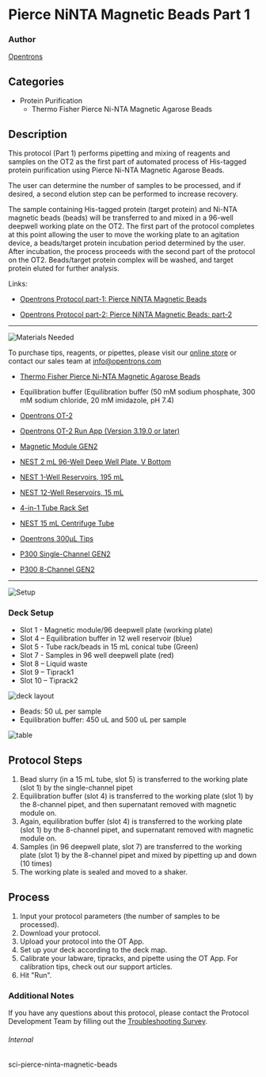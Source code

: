 # Pierce NiNTA Magnetic Beads Part 1

### Author
[Opentrons](https://opentrons.com/)



## Categories
* Protein Purification
     * Thermo Fisher Pierce Ni-NTA Magnetic Agarose Beads

## Description

This protocol (Part 1) performs pipetting and mixing of reagents and samples on the OT2 as the first part of automated process of His-tagged protein purification using Pierce Ni-NTA Magnetic Agarose Beads.

The user can determine the number of samples to be processed, and if desired, a second elution step can be performed to increase recovery.

The sample containing His-tagged protein (target protein) and Ni-NTA magnetic beads (beads) will be transferred to and mixed in a 96-well deepwell working plate on the OT2. The first part of the protocol completes at this point allowing the user to move the working plate to an agitation device, a beads/target protein incubation period determined by the user. After incubation, the process proceeds with the second part of the protocol on the OT2. Beads/target protein complex will be washed, and target protein eluted for further analysis.

Links:
* [Opentrons Protocol part-1: Pierce NiNTA Magnetic Beads](https://protocols.opentrons.com/protocol/sci-pierce-ninta-magnetic-beads)

* [Opentrons Protocol part-2: Pierce NiNTA Magnetic Beads: part-2](https://protocols.opentrons.com/protocol/sci-pierce-ninta-magnetic-beads-part-2)

---
![Materials Needed](https://s3.amazonaws.com/opentrons-protocol-library-website/custom-README-images/001-General+Headings/materials.png)

To purchase tips, reagents, or pipettes, please visit our [online store](https://shop.opentrons.com/) or contact our sales team at [info@opentrons.com](mailto:info@opentrons.com)

* [Thermo Fisher Pierce Ni-NTA Magnetic Agarose Beads](https://www.thermofisher.com/order/catalog/product/78606)
* Equilibration buffer (Equilibration buffer (50 mM sodium phosphate, 300 mM sodium chloride, 20 mM imidazole, pH 7.4)

* [Opentrons OT-2](https://shop.opentrons.com/collections/ot-2-robot/products/ot-2)
* [Opentrons OT-2 Run App (Version 3.19.0 or later)](https://opentrons.com/ot-app/)

* [Magnetic Module GEN2](https://shop.opentrons.com/collections/hardware-modules/products/magdeck)

* [NEST 2 mL 96-Well Deep Well Plate, V Bottom](https://shop.opentrons.com/nest-2-ml-96-well-deep-well-plate-v-bottom/)
* [NEST 1-Well Reservoirs, 195 mL](https://shop.opentrons.com/nest-1-well-reservoirs-195-ml/)
* [NEST 12-Well Reservoirs, 15 mL](https://shop.opentrons.com/nest-12-well-reservoirs-15-ml/)
* [4-in-1 Tube Rack Set](https://shop.opentrons.com/4-in-1-tube-rack-set/)
* [NEST 15 mL Centrifuge Tube](https://shop.opentrons.com/nest-15-ml-centrifuge-tube/)

* [Opentrons 300µL Tips](https://shop.opentrons.com/opentrons-300ul-tips-1000-refills/)

* [P300 Single-Channel GEN2](https://opentrons.com/pipettes/)
* [P300 8-Channel GEN2](https://opentrons.com/pipettes/)

---
![Setup](https://s3.amazonaws.com/opentrons-protocol-library-website/custom-README-images/001-General+Headings/Setup.png)

### Deck Setup

* Slot 1 - Magnetic module/96 deepwell plate (working plate)
* Slot 4 – Equilibration buffer in 12 well reservoir (blue)
* Slot 5 - Tube rack/beads in 15 mL conical tube (Green)
* Slot 7 - Samples in 96 well deepwell plate (red)
* Slot 8 – Liquid waste
* Slot 9 – Tiprack1
* Slot 10 – Tiprack2

![deck layout](https://opentrons-protocol-library-website.s3.amazonaws.com/custom-README-images/sci-pierce-ninta-magnetic-beads/screenshot+deck-31.png)

* Beads: 50 uL per sample
* Equilibration buffer: 450 uL and 500 uL per sample

![table](https://opentrons-protocol-library-website.s3.amazonaws.com/custom-README-images/sci-pierce-ninta-magnetic-beads/screenshot+table-31.png)


## Protocol Steps

1. Bead slurry (in a 15 mL tube, slot 5) is transferred to the working plate (slot 1) by the single-channel pipet
2. Equilibration buffer (slot 4) is transferred to the working plate (slot 1) by the 8-channel pipet, and then supernatant removed with magnetic module on.
3. Again, equilibration buffer (slot 4) is transferred to the working plate (slot 1) by the 8-channel pipet, and supernatant removed with magnetic module on.
4. Samples (in 96 deepwell plate, slot 7) are transferred to the working plate (slot 1) by the 8-channel pipet and mixed by pipetting up and down (10 times)
5. The working plate is sealed and moved to a shaker.


## Process
1. Input your protocol parameters (the number of samples to be processed).
2. Download your protocol.
3. Upload your protocol into the OT App.
4. Set up your deck according to the deck map.
5. Calibrate your labware, tipracks, and pipette using the OT App. For calibration tips, check out our support articles.
6. Hit "Run".


### Additional Notes
If you have any questions about this protocol, please contact the Protocol Development Team by filling out the [Troubleshooting Survey](https://protocol-troubleshooting.paperform.co/).

###### Internal
sci-pierce-ninta-magnetic-beads
